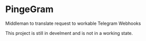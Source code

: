 # PingeGram
Middleman to translate request to workable Telegram Webhooks

This project is still in develment and is not in a working state.
